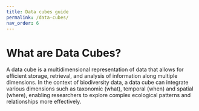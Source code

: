 ```yaml
---
title: Data cubes guide
permalink: /data-cubes/
nav_order: 6
---
```


# What are Data Cubes?

A data cube is a multidimensional representation of data that allows for efficient storage, retrieval, and analysis of information along multiple dimensions. In the context of biodiversity data, a data cube can integrate various dimensions such as taxonomic (what), temporal (when) and spatial (where), enabling researchers to explore complex ecological patterns and relationships more effectively.
